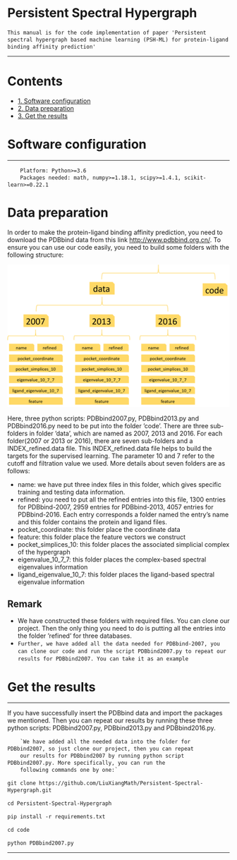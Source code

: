 Persistent Spectral Hypergraph
====
    This manual is for the code implementation of paper 'Persistent spectral hypergraph based machine learning (PSH-ML) for protein-ligand binding affinity prediction'
    
****
# Contents
* [1. Software configuration](#Software-configuration)
* [2. Data preparation](#Data-preparation)
* [3. Get the results](#Get-the-results)

# Software configuration
---
        Platform: Python>=3.6
        Packages needed: math, numpy>=1.18.1, scipy>=1.4.1, scikit-learn>=0.22.1
# Data preparation
In order to make the protein-ligand binding affinity prediction, you need to download the PDBbind data from this
link http://www.pdbbind.org.cn/. To ensure you can use our code easily, you need to build some folders with the
following structure:  

![folder structure](Figure/folder_structure.png) 

Here, three python scripts: PDBbind2007.py, PDBbind2013.py and PDBbind2016.py 
need to be put into the folder ’code’. There are three sub-folders in folder ’data’, which are named as 2007, 2013
and 2016. For each folder(2007 or 2013 or 2016), there are seven sub-folders and a INDEX_refined.data file. This
INDEX_refined.data file helps to build the targets for the supervised learning. The parameter 10 and 7 refer to the
cutoff and filtration value we used. More details about seven folders are as follows:  
* name: we have put three index files in this folder, which gives specific training and testing data information.
* refined: you need to put all the refined entries into this file, 1300 entries for PDBbind-2007, 2959 entries for
PDBbind-2013, 4057 entries for PDBbind-2016. Each entry corresponds a folder named the entry’s name and
this folder contains the protein and ligand files.
* pocket_coordinate: this folder place the coordinate data
* feature: this folder place the feature vectors we construct
* pocket_simplices_10: this folder places the associated simplicial complex of the hypergraph
* eigenvalue_10_7_7: this folder places the complex-based spectral eigenvalues information
* ligand_eigenvalue_10_7: this folder places the ligand-based spectral eigenvalue information
## Remark
* We have constructed these folders with required files. You can clone our project. Then the only thing you need to
do is putting all the entries into the folder ’refined’ for three databases.
* `Further, we have added all the data needed for PDBbind-2007, you can clone our code and run the script
PDBbind2007.py to repeat our results for PDBbind2007. You can take it as an example`
# Get the results
---
If you have successfully insert the PDBbind data and import the packages we mentioned. Then
you can repeat our results by running these three python scripts: PDBbind2007.py, PDBbind2013.py
and PDBbind2016.py.

        `We have added all the needed data into the folder for PDBbind2007, so just clone our project, then you can repeat
        our results for PDBbind2007 by running python script PDBbind2007.py. More specifically, you can run the
        following commands one by one:`
```linux
git clone https://github.com/LiuXiangMath/Persistent-Spectral-Hypergraph.git
```
```linux
cd Persistent-Spectral-Hypergraph
```
```linux
pip install -r requirements.txt
```
```linux
cd code
```
```linux
python PDBbind2007.py
```

***
